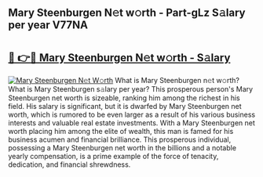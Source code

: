 ## Mary Steenburgen N𝚎t w𝚘rth - Part-gLz S𝚊lary per year V77NA

# <h2><a href="http://gc2db54.nevu.top/?p=Mary+Steenburgen">🔗 👉🔴 Mary Steenburgen N𝚎t w𝚘rth - S𝚊lary</a></h2>

[![Mary Steenburgen N𝚎t W𝚘rth](https://i.imgur.com/Oavwk0R.jpeg)](http://gc2db54.nevu.top/?p=Mary+Steenburgen)
What is Mary Steenburgen n𝚎t w𝚘rth? What is Mary Steenburgen s𝚊lary per year?
This prosperous person's Mary Steenburgen net worth is sizeable, ranking him among the richest in his field. His salary is significant, but it is dwarfed by Mary Steenburgen net worth, which is rumored to be even larger as a result of his various business interests and valuable real estate investments. With a Mary Steenburgen net worth placing him among the elite of wealth, this man is famed for his business acumen and financial brilliance. This prosperous individual, possessing a Mary Steenburgen net worth in the billions and a notable yearly compensation, is a prime example of the force of tenacity, dedication, and financial shrewdness.

